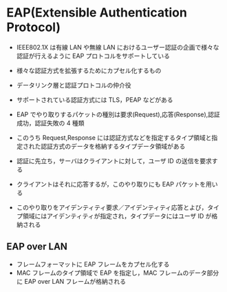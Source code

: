 # EAP(Extensible Authentication Protocol)

- IEEE802.1X は有線 LAN や無線 LAN におけるユーザー認証の企画で様々な認証が行えるように EAP プロトコルをサポートしている
- 様々な認証方式を拡張するためにカプセル化するもの
- データリンク層と認証プロトコルの仲介役

- サポートされている認証方式には TLS，PEAP などがある
- EAP でやり取りするパケットの種別は要求(Request),応答(Response),認証成功，認証失敗の 4 種類
- このうち Request,Response には認証方式などを指定するタイプ領域と指定された認証方式のデータを格納するタイプデータ領域がある
- 認証に先立ち，サーバはクライアントに対して，ユーザ ID の送信を要求する
- クライアントはそれに応答するが，このやり取りにも EAP パケットを用いる
- このやり取りをアイデンティティ要求／アイデンティティ応答とよび，タイプ領域にはアイデンティティが指定され，タイプデータにはユーザ ID が格納される

## EAP over LAN

- フレームフォーマットに EAP フレームをカプセル化する
- MAC フレームのタイプ領域で EAP を指定し，MAC フレームのデータ部分に EAP over LAN フレームが格納される
